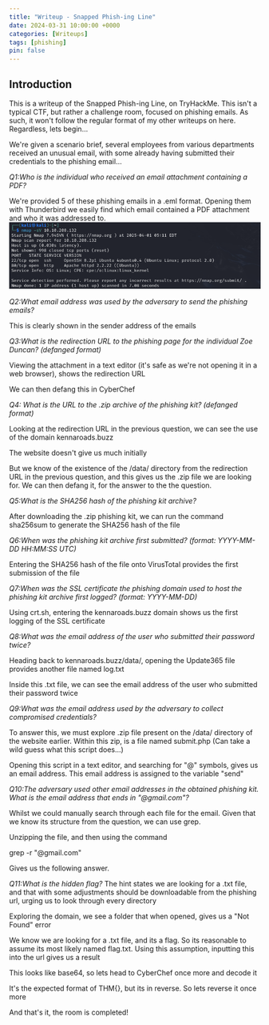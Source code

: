 ```yaml
---
title: "Writeup - Snapped Phish-ing Line"
date: 2024-03-31 10:00:00 +0000
categories: [Writeups]
tags: [phishing]
pin: false
---
```


## Introduction  
This is a writeup of the Snapped Phish-ing Line, on TryHackMe. This isn't a typical CTF, but rather a challenge room, focused on phishing emails. As such, it won't follow the regular format of my other writeups on here. Regardless, lets begin...

We're given a scenario brief, several employees from various departments received an unusual email, with some already having submitted their credentials to the phishing email...

*Q1:Who is the individual who received an email attachment containing a PDF?* 

We're provided 5 of these phishing emails in a .eml format. Opening them with Thunderbird we easily find which email contained a PDF attachment and who it was addressed to.
![Nmap Scan Results](/assets/TryHackMe/Lo-Fi/Nmap_Scan.png)


*Q2:What email address was used by the adversary to send the phishing emails?*

This is clearly shown in the sender address of the emails

*Q3:What is the redirection URL to the phishing page for the individual Zoe Duncan? (defanged format)*

Viewing the attachment in a text editor (it's safe as we're not opening it in a web browser), shows the redirection URL

We can then defang this in CyberChef

*Q4: What is the URL to the .zip archive of the phishing kit? (defanged format)*

Looking at the redirection URL in the previous question, we can see the use of the domain kennaroads.buzz

The website doesn't give us much initially


But we know of the existence of the /data/ directory from the redirection URL in the previous question, and this gives us the .zip file we are looking for. We can then defang it, for the answer to the the question.

*Q5:What is the SHA256 hash of the phishing kit archive?*

After downloading the .zip phishing kit, we can run the command sha256sum to generate the SHA256 hash of the file

*Q6:When was the phishing kit archive first submitted? (format: YYYY-MM-DD HH:MM:SS UTC)*

Entering the SHA256 hash of the file onto VirusTotal provides the first submission of the file

*Q7:When was the SSL certificate the phishing domain used to host the phishing kit archive first logged? (format: YYYY-MM-DD)*

Using crt.sh, entering the kennaroads.buzz domain shows us the first logging of the SSL certificate

*Q8:What was the email address of the user who submitted their password twice?*

Heading back to kennaroads.buzz/data/, opening the Update365 file provides another file named log.txt

Inside this .txt file, we can see the email address of the user who submitted their password twice


*Q9:What was the email address used by the adversary to collect compromised credentials?*

To answer this, we must explore .zip file present on the /data/ directory of the website earlier. Within this zip, is a file named submit.php (Can take a wild guess what this script does...)

Opening this script in a text editor, and searching for "@" symbols, gives us an email address. This email address is assigned to the variable "send"

*Q10:The adversary used other email addresses in the obtained phishing kit. What is the email address that ends in "@gmail.com"?*

Whilst we could manually search through each file for the email. Given that we know its structure from the question, we can use grep.

Unzipping the file, and then using the command 

grep -r "@gmail.com"

Gives us the following answer.

*Q11:What is the hidden flag?*
The hint states we are looking for a .txt file, and that with some adjustments should be downloadable from the phishing url, urging us to look through every directory

Exploring the domain, we see a folder that when opened, gives us a "Not Found" error

We know we are looking for a .txt file, and its a flag. So its reasonable to assume its most likely named flag.txt. Using this assumption, inputting this into the url gives us a result

This looks like base64, so lets head to CyberChef once more and decode it

It's the expected format of THM{}, but its in reverse. So lets reverse it once more

And that's it, the room is completed!
